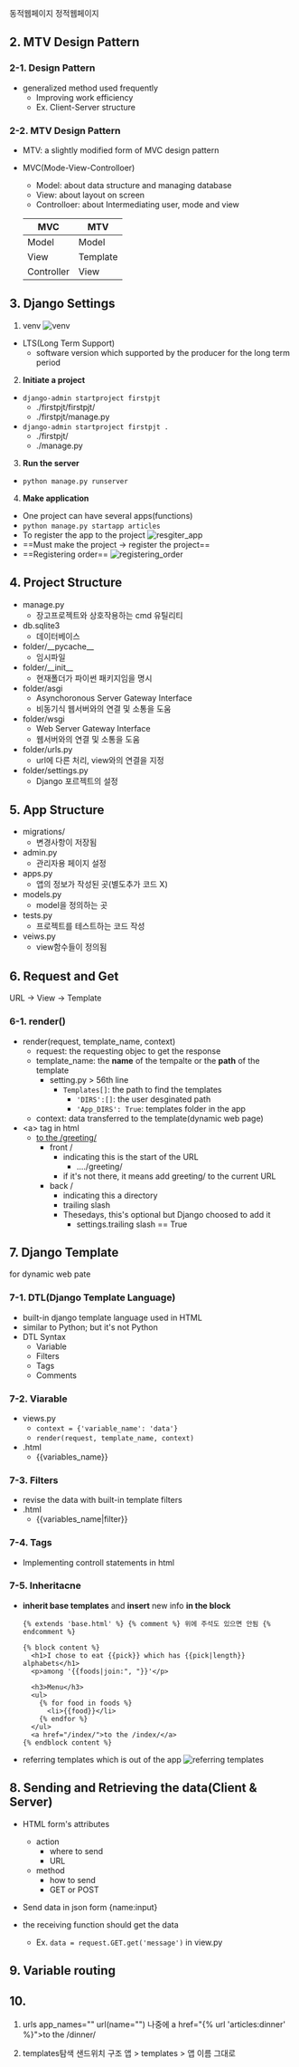 동적웹페이지
정적웹페이지


## 2. MTV Design Pattern
### 2-1. Design Pattern
* generalized method used frequently
  * Improving work efficiency
  * Ex. Client-Server structure
### 2-2. MTV Design Pattern
* MTV: a slightly modified form of MVC design pattern
* MVC(Mode-View-Controlloer)
  * Model: about data structure and managing database
  * View: about layout on screen
  * Controlloer: about Intermediating user, mode and view

  |MVC|MTV|
  |---|---|
  |Model|Model|
  |View|Template|
  |Controller|View|

## 3. Django Settings
1. venv
![venv](./images/venv_cmd.PNG)
* LTS(Long Term Support)
  * software version which supported by the producer for the long term period
2. **Initiate a project**
  * `django-admin startproject firstpjt`
    * ./firstpjt/firstpjt/
    * ./firstpjt/manage.py
  * `django-admin startproject firstpjt .`
    * ./firstpjt/
    * ./manage.py
3. **Run the server**
  * `python manage.py runserver`
4. **Make application**
  * One project can have several apps(functions)
  * `python manage.py startapp articles`
  * To register the app to the project
    ![resgiter_app](./images/register_app_to_project.PNG)
  * ==Must make the project -> register the project==
  * ==Registering order==
    ![registering_order](./images/registering_order.PNG)


## 4. Project Structure
* manage.py
  * 장고프로젝트와 상호작용하는 cmd 유틸리티
* db.sqlite3
  * 데이터베이스
* folder/\_\_pycache\_\_
  * 임시파일
* folder/\_\_init\_\_
  * 현재폴더가 파이썬 패키지임을 명시
* folder/asgi
  * Asynchoronous Server Gateway Interface
  * 비동기식 웹서버와의 연결 및 소통을 도움
* folder/wsgi
  * Web Server Gateway Interface
  * 웹서버와의 연결 및 소통을 도움
* folder/urls.py
  * url에 다른 처리, view와의 연결을 지정
* folder/settings.py
  * Django 포르젝트의 설정

## 5. App Structure
* migrations/
  * 변경사항이 저장됨
* admin.py
  * 관리자용 페이지 설정
* apps.py
  * 앱의 정보가 작성된 곳(별도추가 코드 X)
* models.py
  * model을 정의하는 곳
* tests.py
  * 프로젝트를 테스트하는 코드 작성
* veiws.py
  * view함수들이 정의됨

## 6. Request and Get
URL -> View -> Template
### 6-1. render()
* render(request, template_name, context)
  * request: the requesting objec to get the response
  * template_name: the **name** of the tempalte or the **path** of the template
    * setting.py > 56th line
      * `Templates[]`: the path to find the templates
        * `'DIRS':[]`: the user desginated path
        * `'App_DIRS': True`: templates folder in the app
  * context: data transferred to the template(dynamic web page)
* \<a> tag in html
  * <a href="/greeting/">to the /greeting/</a> 
    * front /
      * indicating this is the start of the URL
        * ..../greeting/
      * if it's not there, it means add greeting/ to the current URL
    * back /
      * indicating this a directory
      * trailing slash
      * Thesedays, this's optional but Django choosed to add it
        * settings.trailing slash == True

## 7. Django Template
for dynamic web pate
### 7-1. DTL(Django Template Language)
* built-in django template language used in HTML
* similar to Python; but it's not Python
* DTL Syntax
  * Variable
  * Filters
  * Tags
  * Comments
### 7-2. Viarable
* views.py
  * `context = {'variable_name': 'data'}`
  * `render(request, template_name, context)`
* .html
  * {{variables_name}}
### 7-3. Filters
* revise the data with built-in template filters
* .html
  * {{variables_name|filter}}
### 7-4. Tags
* Implementing controll statements in html
### 7-5. Inheritacne
* **inherit base templates** and **insert** new info **in the block**
  ```django
  {% extends 'base.html' %} {% comment %} 위에 주석도 있으면 안됨 {% endcomment %}

  {% block content %}
    <h1>I chose to eat {{pick}} which has {{pick|length}} alphabets</h1>
    <p>among '{{foods|join:", "}}'</p>

    <h3>Menu</h3>
    <ul>
      {% for food in foods %}
        <li>{{food}}</li>
      {% endfor %}
    </ul>
    <a href="/index/">to the /index/</a>
  {% endblock content %}
  ```
* referring templates which is out of the app
![referring templates](images/refering_templates.PNG)

## 8. Sending and Retrieving the data(Client & Server)
* HTML form's attributes
  * action
    * where to send
    * URL
  * method
    * how to send
    * GET or POST

* Send data in json form {name:input}
* the receiving function should get the data
  * Ex. `data = request.GET.get('message')` in view.py

## 9. Variable routing

## 10. 
1. urls
app_names=""
url(name="")
나중에
a href="{% url 'articles:dinner' %}">to the /dinner/</a> 

2. templates탐색
샌드위치 구조
앱 > templates > 앱 이름 그대로